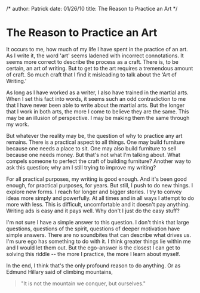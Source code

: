 /*
author: Patrick
date: 01/26/10
title: The Reason to Practice an Art
*/



# The Reason to Practice an Art

It occurs to me, how much of my life I have spent in the practice of an art. As I write it, the word 'art' seems ladened with incorrect connotations. It seems more correct to describe the process as a craft. There is, to be certain, an art of writing. But to get to the art requires a tremendous amount of craft. So much craft that I find it misleading to talk about the ‘Art of Writing.’


As long as I have worked as a writer, I also have trained in the martial arts. When I set this fact into words, it seems such an odd contradiction to me that I have never been able to write about the martial arts. But the longer that I work in both arts, the more I come to believe they are the same. This may be an illusion of perspective. I may be making them the same through my work.


But whatever the reality may be, the question of why to practice any art remains. There is a practical aspect to all things. One may build furniture because one needs a place to sit. One may also build furniture to sell because one needs money. But that's not what I'm talking about. What compels someone to perfect the craft of building furniture? Another way to ask this question; why am I still trying to improve my writing?


For all practical purposes, my writing is good enough. And it's been good enough, for practical purposes, for years. But still, I push to do new things. I explore new forms. I reach for longer and bigger stories. I try to convey ideas more simply and powerfully. At all times and in all ways I attempt to do more with less. This is difficult, uncomfortable and it doesn't pay anything. Writing ads is easy and it pays well. Why don't I just do the easy stuff?


I'm not sure I have a simple answer to this question. I don't think that large questions, questions of the spirit, questions of deeper motivation have simple answers. There are no soundbites that can describe what drives us. I'm sure ego has something to do with it. I think greater things lie within me and I would let them out. But the ego-answer is the closest I can get to solving this riddle -- the more I practice, the more I learn about myself.

In the end, I think that's the only profound reason to do anything. Or as Edmund Hillary said of climbing mountains, 

> "It is not the mountain we conquer, but ourselves."


